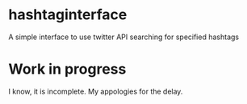 # hashtaginterface
A simple interface to use twitter API searching for specified hashtags

# Work in progress
I know, it is incomplete. My appologies for the delay.
